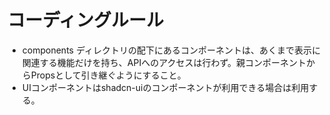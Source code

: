 # コーディングルール

- components ディレクトリの配下にあるコンポーネントは、あくまで表示に関連する機能だけを持ち、APIへのアクセスは行わず。親コンポーネントからPropsとして引き継ぐようにすること。
- UIコンポーネントはshadcn-uiのコンポーネントが利用できる場合は利用する。
